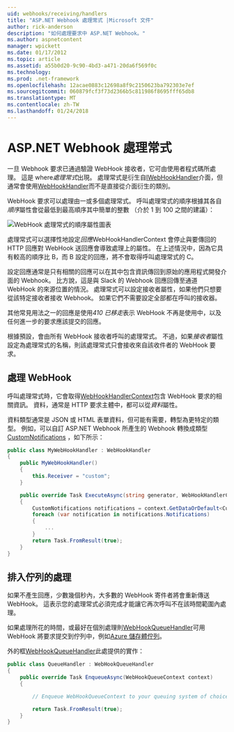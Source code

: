 ```yaml
---
uid: webhooks/receiving/handlers
title: "ASP.NET Webhook 處理常式 |Microsoft 文件"
author: rick-anderson
description: "如何處理要求中 ASP.NET Webhook。"
ms.author: aspnetcontent
manager: wpickett
ms.date: 01/17/2012
ms.topic: article
ms.assetid: a55b0d20-9c90-4bd3-a471-20da6f569f0c
ms.technology: 
ms.prod: .net-framework
ms.openlocfilehash: 12acae0883c12698a8f9c2150623ba792303e7ef
ms.sourcegitcommit: 060879fcf3f73d2366b5c811986f8695fff65db8
ms.translationtype: MT
ms.contentlocale: zh-TW
ms.lasthandoff: 01/24/2018
---
```

# <a name="aspnet-webhooks-handlers"></a>ASP.NET Webhook 處理常式

一旦 Webhook 要求已通過驗證 WebHook 接收者，它可由使用者程式碼所處理。 這是 where*處理常式*出現。 處理常式是衍生自[IWebHookHandler](https://github.com/aspnet/WebHooks/blob/master/src/Microsoft.AspNet.WebHooks.Receivers/WebHooks/WebHookHandler.cs)介面，但通常會使用[WebHookHandler](https://github.com/aspnet/WebHooks/blob/master/src/Microsoft.AspNet.WebHooks.Receivers/WebHooks/WebHookHandler.cs)而不是直接從介面衍生的類別。

WebHook 要求可以處理由一或多個處理常式。 呼叫處理常式的順序根據其各自*順序*屬性會從最低到最高順序其中簡單的整數 （介於 1 到 100 之間的建議）：

![WebHook 處理常式的順序屬性圖表](_static/Handlers.png)

處理常式可以選擇性地設定*回應*WebHookHandlerContext 會停止與要傳回的 HTTP 回應對 WebHook 送回應會導致處理上的屬性。 在上述情況中，因為它具有較高的順序比 B，而 B 設定的回應，將不會取得呼叫處理常式的 C。

設定回應通常是只有相關的回應可以在其中包含資訊傳回到原始的應用程式開發介面的 Webhook。 比方說，這是與 Slack 的 Webhook 回應回傳至通道 WebHook 的來源位置的情況。 處理常式可以設定接收者屬性，如果他們只想要從該特定接收者接收 Webhook。 如果它們不需要設定全部都在呼叫的接收器。

其他常見用法之一的回應是使用*410 已移走*表示 WebHook 不再是使用中，以及任何進一步的要求應該提交的回應。

根據預設，會由所有 WebHook 接收者呼叫的處理常式。 不過，如果*接收者*屬性設定為處理常式的名稱，則該處理常式只會接收來自該收件者的 WebHook 要求。

## <a name="processing-a-webhook"></a>處理 WebHook

呼叫處理常式時，它會取得[WebHookHandlerContext](https://github.com/aspnet/WebHooks/blob/master/src/Microsoft.AspNet.WebHooks.Receivers/WebHooks/WebHookHandlerContext.cs)包含 WebHook 要求的相關資訊。 資料，通常是 HTTP 要求主體中，都可以從*資料*屬性。

資料類型通常是 JSON 或 HTML 表單資料，但可能有需要，轉型為更特定的類型。 例如，可以自訂 ASP.NET Webhook 所產生的 Webhook 轉換成類型[CustomNotifications](https://github.com/aspnet/WebHooks/blob/master/src/Microsoft.AspNet.WebHooks.Receivers.Custom/WebHooks/CustomNotifications.cs) ，如下所示：

```csharp
public class MyWebHookHandler : WebHookHandler
{
    public MyWebHookHandler()
    {
        this.Receiver = "custom";
    }

    public override Task ExecuteAsync(string generator, WebHookHandlerContext context)
    {
        CustomNotifications notifications = context.GetDataOrDefault<CustomNotifications>();
        foreach (var notification in notifications.Notifications)
        {
            ...
        }
        return Task.FromResult(true);
    }
}
```

  ## <a name="queued-processing"></a>排入佇列的處理

如果不產生回應，少數幾個秒內，大多數的 WebHook 寄件者將會重新傳送 WebHook。 這表示您的處理常式必須完成才能讓它再次呼叫不在該時間範圍內處理。

如果處理所花的時間，或最好在個別處理則[WebHookQueueHandler](https://github.com/aspnet/WebHooks/blob/master/src/Microsoft.AspNet.WebHooks.Receivers/WebHooks/WebHookQueueHandler.cs)可用 WebHook 將要求提交到佇列中，例如[Azure 儲存體佇列](https://msdn.microsoft.com/library/azure/dd179353.aspx)。

外的框[WebHookQueueHandler](https://github.com/aspnet/WebHooks/blob/master/src/Microsoft.AspNet.WebHooks.Receivers/WebHooks/WebHookQueueHandler.cs)此處提供的實作：

```csharp
public class QueueHandler : WebHookQueueHandler
{
    public override Task EnqueueAsync(WebHookQueueContext context)
    {

        // Enqueue WebHookQueueContext to your queuing system of choice

        return Task.FromResult(true);
    }
}
```

